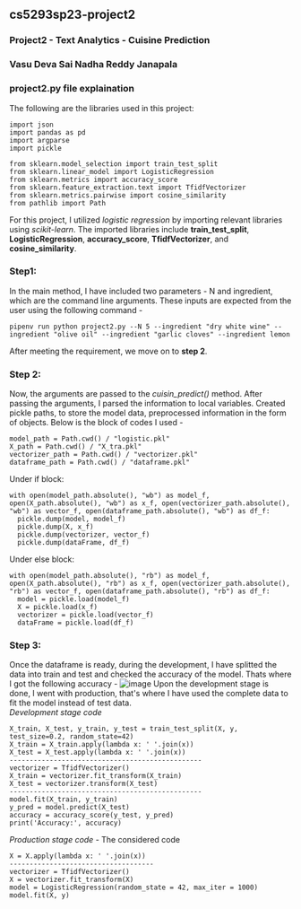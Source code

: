 ## cs5293sp23-project2
### Project2 - Text Analytics - Cuisine Prediction
### Vasu Deva Sai Nadha Reddy Janapala
### project2.py file explaination
The following are the libraries used in this project:
```
import json
import pandas as pd
import argparse
import pickle

from sklearn.model_selection import train_test_split
from sklearn.linear_model import LogisticRegression
from sklearn.metrics import accuracy_score
from sklearn.feature_extraction.text import TfidfVectorizer
from sklearn.metrics.pairwise import cosine_similarity
from pathlib import Path
```

For this project, I utilized *logistic regression* by importing relevant libraries using *scikit-learn*. The imported libraries include **train_test_split**, **LogisticRegression**, **accuracy_score**, **TfidfVectorizer**, and **cosine_similarity**.

### Step1:
In the main method, I have included two parameters - N and ingredient, which are the command line arguments. These inputs are expected from the user using the following command - 
```
pipenv run python project2.py --N 5 --ingredient "dry white wine" --ingredient "olive oil" --ingredient "garlic cloves" --ingredient lemon
```
After meeting the requirement, we move on to **step 2**.

### Step 2:
Now, the arguments are passed to the *cuisin_predict()* method. After passing the arguments, I parsed the information to local variables.
Created pickle paths, to store the model data, preprocessed information in the form of objects. Below is the block of codes I used - 
```
model_path = Path.cwd() / "logistic.pkl"
X_path = Path.cwd() / "X_tra.pkl"
vectorizer_path = Path.cwd() / "vectorizer.pkl"
dataframe_path = Path.cwd() / "dataframe.pkl"
```
Under if block:
```
with open(model_path.absolute(), "wb") as model_f, open(X_path.absolute(), "wb") as x_f, open(vectorizer_path.absolute(), "wb") as vector_f, open(dataframe_path.absolute(), "wb") as df_f:
  pickle.dump(model, model_f)
  pickle.dump(X, x_f)
  pickle.dump(vectorizer, vector_f)
  pickle.dump(dataFrame, df_f)
```
Under else block:
```
with open(model_path.absolute(), "rb") as model_f, open(X_path.absolute(), "rb") as x_f, open(vectorizer_path.absolute(), "rb") as vector_f, open(dataframe_path.absolute(), "rb") as df_f:
  model = pickle.load(model_f)
  X = pickle.load(x_f)
  vectorizer = pickle.load(vector_f)
  dataFrame = pickle.load(df_f)
```
### Step 3:
Once the dataframe is ready, during the development, I have splitted the data into train and test and checked the accuracy of the model. Thats where I got the following accuracy - 
![image](https://user-images.githubusercontent.com/102677891/234177510-332533b2-b01f-44f5-ad73-5889e75a8ea3.png)
Upon the development stage is done, I went with production, that's where I have used the complete data to fit the model instead of test data.<br>
*Development stage code*
```
X_train, X_test, y_train, y_test = train_test_split(X, y, test_size=0.2, random_state=42)
X_train = X_train.apply(lambda x: ' '.join(x))
X_test = X_test.apply(lambda x: ' '.join(x))
------------------------------------------------
vectorizer = TfidfVectorizer()
X_train = vectorizer.fit_transform(X_train)
X_test = vectorizer.transform(X_test)
------------------------------------------------
model.fit(X_train, y_train)
y_pred = model.predict(X_test)
accuracy = accuracy_score(y_test, y_pred)
print('Accuracy:', accuracy)
```
*Production stage code* - The considered code
```
X = X.apply(lambda x: ' '.join(x))
------------------------------------
vectorizer = TfidfVectorizer()
X = vectorizer.fit_transform(X)
model = LogisticRegression(random_state = 42, max_iter = 1000)
model.fit(X, y)
```

